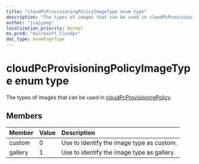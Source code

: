 ```yaml
---
title: "cloudPcProvisioningPolicyImageType enum type"
description: "The types of images that can be used in cloudPcProvisioningPolicy. "
author: "jiajyang"
localization_priority: Normal
ms.prod: "microsoft_cloudpc"
doc_type: enumPageType
---
```


# cloudPcProvisioningPolicyImageType enum type

The types of images that can be used in [cloudPcProvisioningPolicy](../resources/cloudpcprovisioningpolicy.md).

## Members

|Member|Value|Description|
|:---|:---|:---|
|custom|0|Use to identify the image type as custom.|
|gallery|1|Use to identify the image type as gallery.|
